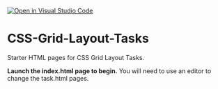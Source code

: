 [![Open in Visual Studio Code](https://classroom.github.com/assets/open-in-vscode-718a45dd9cf7e7f842a935f5ebbe5719a5e09af4491e668f4dbf3b35d5cca122.svg)](https://classroom.github.com/online_ide?assignment_repo_id=14583459&assignment_repo_type=AssignmentRepo)
# CSS-Grid-Layout-Tasks
Starter HTML pages for CSS Grid Layout Tasks.

**Launch the index.html page to begin.**
You will need to use an editor to change the task.html pages.
